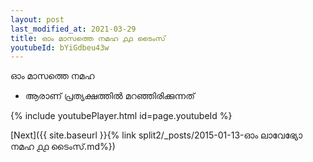 ```yaml
---
layout: post
last_modified_at: 2021-03-29
title: ഓം മാസത്തെ നമഹ ൧൧ ടൈംസ്
youtubeId: bYiGdbeu43w
---
```

 
 
 ഓം മാസത്തെ നമഹ 
 
 -  ആരാണ് പ്രത്യക്ഷത്തിൽ മറഞ്ഞിരിക്കുന്നത് 
 
  
 
  
 
 
 
 
 
 


{% include youtubePlayer.html id=page.youtubeId %}
 
[Next]({{ site.baseurl }}{% link  split2/_posts/2015-01-13-ഓം ലാവേഭ്യോ നമഹ ൧൧ ടൈംസ്.md%})
 
